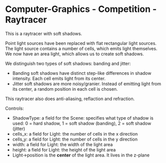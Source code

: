 # Computer-Graphics - Competition - Raytracer

This is a raytracer with soft shadows.

Point light sources have been replaced with flat rectangular light sources. The light source contains a number of cells, which emits light themselves. We now have an area light, which allows us to create soft shadows.

We distinguish two types of soft shadows: banding and jitter:
* Banding soft shadows have distinct step-like differences in shadow intensity. Each cell emits light from its center.
* Jitter soft shadows are more noisy/granier. Instead of emitting light from its center, a random position in each cell is chosen.

This raytracer also does anti-aliasing, reflaction and refraction.


Controls:
* ShadowType: a field for the Scene: specifies what type of shadow is used: 0 = hard shadow, 1 = soft shadow (banding), 2 = soft shadow (jitter)
* cells_x: a field for Light: the number of cells in the x direction
* cells_y: a field for Light: the number of cells in the y direction
* width: a field for Light: the width of the light area
* height: a field for Light: the height of the light area
* Light->position is the **center** of the light area. It lives in the z-plane